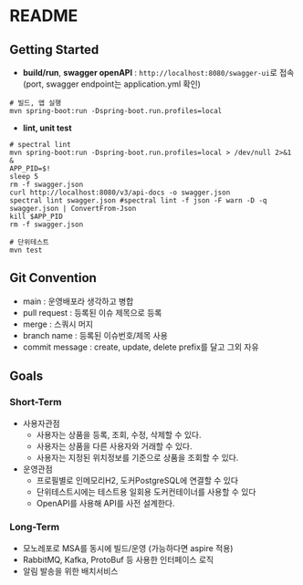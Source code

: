 # README

## Getting Started
- **build/run**, **swagger openAPI** : `http://localhost:8080/swagger-ui`로 접속 (port, swagger endpoint는 application.yml 확인)
```shell
# 빌드, 앱 실행
mvn spring-boot:run -Dspring-boot.run.profiles=local
```
- **lint, unit test**
```shell
# spectral lint
mvn spring-boot:run -Dspring-boot.run.profiles=local > /dev/null 2>&1 &
APP_PID=$!
sleep 5
rm -f swagger.json
curl http://localhost:8080/v3/api-docs -o swagger.json
spectral lint swagger.json #spectral lint -f json -F warn -D -q swagger.json | ConvertFrom-Json
kill $APP_PID
rm -f swagger.json

# 단위테스트
mvn test
```

## Git Convention
- main : 운영배포라 생각하고 병합
- pull request : 등록된 이슈 제목으로 등록
- merge : 스쿼시 머지
- branch name : 등록된 이슈번호/제목 사용
- commit message : create, update, delete prefix를 달고 그외 자유

## Goals
### Short-Term
- 사용자관점
  - 사용자는 상품을 등록, 조회, 수정, 삭제할 수 있다.
  - 사용자는 상품을 다른 사용자와 거래할 수 있다.
  - 사용자는 지정된 위치정보를 기준으로 상품을 조회할 수 있다.
- 운영관점
  - 프로필별로 인메모리H2, 도커PostgreSQL에 연결할 수 있다
  - 단위테스트시에는 테스트용 일회용 도커컨테이너를 사용할 수 있다
  - OpenAPI를 사용해 API를 사전 설계한다.

### Long-Term
- 모노레포로 MSA를 동시에 빌드/운영 (가능하다면 aspire 적용)
- RabbitMQ, Kafka, ProtoBuf 등 사용한 인터페이스 로직
- 알림 발송을 위한 배치서비스